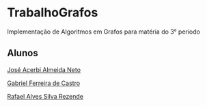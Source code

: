 # TrabalhoGrafos
Implementação de Algoritmos em Grafos para matéria do 3° período

## Alunos

[José Acerbi Almeida Neto](https://github.com/JoseJaan)

[Gabriel Ferreira de Castro](https://github.com/Ferreira327)

[Rafael Alves Silva Rezende](https://github.com/rafa-rez)
